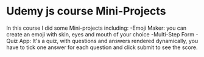 # Udemy js course Mini-Projects

In this course I did some Mini-projects including:
 -Emoji Maker: you can create an emoji with skin, eyes and mouth of your choice
 -Multi-Step Form
 -Quiz App: It's a quiz, with questions and answers rendered dynamically, you have
            to tick one answer for each question and click submit to see the score.